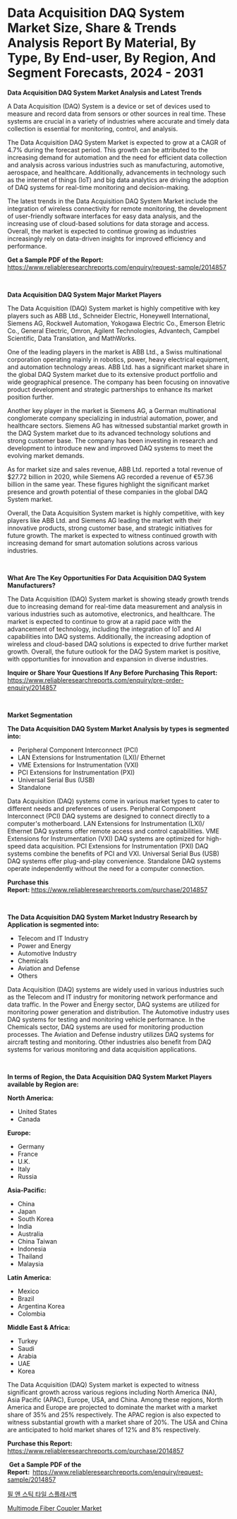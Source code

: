 <p><h1>Data Acquisition DAQ System Market Size, Share & Trends Analysis Report By Material, By Type, By End-user, By Region, And Segment Forecasts, 2024 - 2031</h1></p><p><strong>Data Acquisition DAQ System Market Analysis and Latest Trends</strong></p>
<p><p>A Data Acquisition (DAQ) System is a device or set of devices used to measure and record data from sensors or other sources in real time. These systems are crucial in a variety of industries where accurate and timely data collection is essential for monitoring, control, and analysis.</p><p>The Data Acquisition DAQ System Market is expected to grow at a CAGR of 4.7% during the forecast period. This growth can be attributed to the increasing demand for automation and the need for efficient data collection and analysis across various industries such as manufacturing, automotive, aerospace, and healthcare. Additionally, advancements in technology such as the internet of things (IoT) and big data analytics are driving the adoption of DAQ systems for real-time monitoring and decision-making.</p><p>The latest trends in the Data Acquisition DAQ System Market include the integration of wireless connectivity for remote monitoring, the development of user-friendly software interfaces for easy data analysis, and the increasing use of cloud-based solutions for data storage and access. Overall, the market is expected to continue growing as industries increasingly rely on data-driven insights for improved efficiency and performance.</p></p>
<p><strong>Get a Sample PDF of the Report:&nbsp;</strong> <a href="https://www.reliableresearchreports.com/enquiry/request-sample/2014857">https://www.reliableresearchreports.com/enquiry/request-sample/2014857</a></p>
<p>&nbsp;</p>
<p><strong>Data Acquisition DAQ System Major Market Players</strong></p>
<p><p>The Data Acquisition (DAQ) System market is highly competitive with key players such as ABB Ltd., Schneider Electric, Honeywell International, Siemens AG, Rockwell Automation, Yokogawa Electric Co., Emerson Eletric Co., General Electric, Omron, Agilent Technologies, Advantech, Campbel Scientific, Data Translation, and MathWorks.</p><p>One of the leading players in the market is ABB Ltd., a Swiss multinational corporation operating mainly in robotics, power, heavy electrical equipment, and automation technology areas. ABB Ltd. has a significant market share in the global DAQ System market due to its extensive product portfolio and wide geographical presence. The company has been focusing on innovative product development and strategic partnerships to enhance its market position further.</p><p>Another key player in the market is Siemens AG, a German multinational conglomerate company specializing in industrial automation, power, and healthcare sectors. Siemens AG has witnessed substantial market growth in the DAQ System market due to its advanced technology solutions and strong customer base. The company has been investing in research and development to introduce new and improved DAQ systems to meet the evolving market demands.</p><p>As for market size and sales revenue, ABB Ltd. reported a total revenue of $27.72 billion in 2020, while Siemens AG recorded a revenue of €57.36 billion in the same year. These figures highlight the significant market presence and growth potential of these companies in the global DAQ System market.</p><p>Overall, the Data Acquisition System market is highly competitive, with key players like ABB Ltd. and Siemens AG leading the market with their innovative products, strong customer base, and strategic initiatives for future growth. The market is expected to witness continued growth with increasing demand for smart automation solutions across various industries.</p></p>
<p>&nbsp;</p>
<p><strong>What Are The Key Opportunities For Data Acquisition DAQ System Manufacturers?</strong></p>
<p><p>The Data Acquisition (DAQ) System market is showing steady growth trends due to increasing demand for real-time data measurement and analysis in various industries such as automotive, electronics, and healthcare. The market is expected to continue to grow at a rapid pace with the advancement of technology, including the integration of IoT and AI capabilities into DAQ systems. Additionally, the increasing adoption of wireless and cloud-based DAQ solutions is expected to drive further market growth. Overall, the future outlook for the DAQ System market is positive, with opportunities for innovation and expansion in diverse industries.</p></p>
<p><strong>Inquire or Share Your Questions If Any Before Purchasing This Report:</strong> <a href="https://www.reliableresearchreports.com/enquiry/pre-order-enquiry/2014857">https://www.reliableresearchreports.com/enquiry/pre-order-enquiry/2014857</a></p>
<p>&nbsp;</p>
<p><strong>Market Segmentation</strong></p>
<p><strong>The Data Acquisition DAQ System Market Analysis by types is segmented into:</strong></p>
<p><ul><li>Peripheral Component Interconnect (PCI)</li><li>LAN Extensions for Instrumentation (LXI)/ Ethernet</li><li>VME Extensions for Instrumentation (VXI)</li><li>PCI Extensions for Instrumentation (PXI)</li><li>Universal Serial Bus (USB)</li><li>Standalone</li></ul></p>
<p><p>Data Acquisition (DAQ) systems come in various market types to cater to different needs and preferences of users. Peripheral Component Interconnect (PCI) DAQ systems are designed to connect directly to a computer's motherboard. LAN Extensions for Instrumentation (LXI)/ Ethernet DAQ systems offer remote access and control capabilities. VME Extensions for Instrumentation (VXI) DAQ systems are optimized for high-speed data acquisition. PCI Extensions for Instrumentation (PXI) DAQ systems combine the benefits of PCI and VXI. Universal Serial Bus (USB) DAQ systems offer plug-and-play convenience. Standalone DAQ systems operate independently without the need for a computer connection.</p></p>
<p><strong>Purchase this Report:&nbsp;</strong><a href="https://www.reliableresearchreports.com/purchase/2014857">https://www.reliableresearchreports.com/purchase/2014857</a></p>
<p>&nbsp;</p>
<p><strong>The Data Acquisition DAQ System Market Industry Research by Application is segmented into:</strong></p>
<p><ul><li>Telecom and IT Industry</li><li>Power and Energy</li><li>Automotive Industry</li><li>Chemicals</li><li>Aviation and Defense</li><li>Others</li></ul></p>
<p><p>Data Acquisition (DAQ) systems are widely used in various industries such as the Telecom and IT industry for monitoring network performance and data traffic. In the Power and Energy sector, DAQ systems are utilized for monitoring power generation and distribution. The Automotive industry uses DAQ systems for testing and monitoring vehicle performance. In the Chemicals sector, DAQ systems are used for monitoring production processes. The Aviation and Defense industry utilizes DAQ systems for aircraft testing and monitoring. Other industries also benefit from DAQ systems for various monitoring and data acquisition applications.</p></p>
<p>&nbsp;</p>
<p><strong>In terms of Region, the Data Acquisition DAQ System Market Players available by Region are:</strong></p>
<p>
    <p> <strong> North America: </strong>
        <ul>
            <li>United States</li>
            <li>Canada</li>
        </ul>
        </p> 
    <p> <strong> Europe: </strong>
        <ul>
            <li>Germany</li>
            <li>France</li>
            <li>U.K.</li>
            <li>Italy</li>
            <li>Russia</li>
        </ul>
        </p> 
    <p> <strong> Asia-Pacific: </strong>
        <ul>
            <li>China</li>
            <li>Japan</li>
            <li>South Korea</li>
            <li>India</li>
            <li>Australia</li>
            <li>China Taiwan</li>
            <li>Indonesia</li>
            <li>Thailand</li>
            <li>Malaysia</li>
        </ul>
        </p> 
    <p> <strong> Latin America: </strong>
        <ul>
            <li>Mexico</li>
            <li>Brazil</li>
            <li>Argentina Korea</li>
            <li>Colombia</li>
        </ul>
        </p> 
    <p> <strong> Middle East & Africa: </strong>
        <ul>
            <li>Turkey</li>
            <li>Saudi</li>
            <li>Arabia</li>
            <li>UAE</li>
            <li>Korea</li>
        </ul>
    </p>
    </p>
<p><p>The Data Acquisition (DAQ) System market is expected to witness significant growth across various regions including North America (NA), Asia Pacific (APAC), Europe, USA, and China. Among these regions, North America and Europe are projected to dominate the market with a market share of 35% and 25% respectively. The APAC region is also expected to witness substantial growth with a market share of 20%. The USA and China are anticipated to hold market shares of 12% and 8% respectively.</p></p>
<p><strong>Purchase this Report: </strong><a href="https://www.reliableresearchreports.com/purchase/2014857">https://www.reliableresearchreports.com/purchase/2014857</a></p>
<p>&nbsp;<strong>Get a Sample PDF of the Report:&nbsp;&nbsp;</strong><a href="https://www.reliableresearchreports.com/enquiry/request-sample/2014857">https://www.reliableresearchreports.com/enquiry/request-sample/2014857</a></p>
<p><strong></strong></p>
<p><p><a href="https://github.com/vss5505pa7z1p/Market-Research-Report-List-1/blob/main/963305710077.md">필 앤 스틱 타일 스플래시백</a></p><p><a href="https://github.com/sofayahoo2023/Market-Research-Report-List-3/blob/main/multimode-fiber-coupler-market.md">Multimode Fiber Coupler Market</a></p></p>